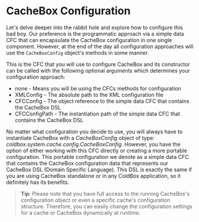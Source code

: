 # CacheBox Configuration

Let's delve deeper into the rabbit hole and explore how to configure this bad boy. Our preference is the programmatic approach via a simple data CFC that can encapsulate the CacheBox configuration in one single component. However, at the end of the day all configuration approaches will use the `CacheBoxConfig` object's methods in some manner. 

This is the CFC that you will use to configure CacheBox and its constructor can be called with the following optional arguments which determines your configuration approach:

* none - Means you will be using the CFCs methods for configuration
* XMLConfig - The absolute path to the XML configuration file
* CFCConfig - The object reference to the simple data CFC that contains the CacheBox DSL
* CFCConfigPath - The instantiation path of the simple data CFC that contains the CacheBox DSL

No matter what configuration you decide to use, you will always have to instantiate CacheBox with a *CacheBoxConfig* object of type: *coldbox.system.cache.config.CacheBoxConfig*. However, you have the option of either working with this CFC directly or creating a more portable configuration. This portable configuration we denote as a simple data CFC that contains the CacheBox configuration data that represents our CacheBox DSL (Domain Specific Language). This DSL is exactly the same if you are using CacheBox standalone or in any ColdBox application, so it definitely has its benefits.

> **Tip**: Please note that you have full access to the running CacheBox's configuration object or even a specific cache's configuration structure. Therefore, you can easily change the configuration settings for a cache or CacheBox dynamically at runtime.

